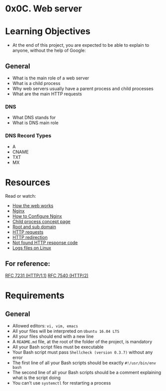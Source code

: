 # 0x0C. Web server

# Learning Objectives
+ At the end of this project, you are expected to be able to explain to anyone, without the help of Google:

## General
+ What is the main role of a web server
+ What is a child process
+ Why web servers usually have a parent process and child processes
+ What are the main HTTP requests

### DNS
+ What DNS stands for
+ What is DNS main role
### DNS Record Types
+ A
+ CNAME
+ TXT
+ MX


# Resources
Read or watch:

+ [How the web works](https://developer.mozilla.org/en-US/docs/Learn/Getting_started_with_the_web/How_the_Web_works)
+ [Nginx](https://en.m.wikipedia.org/wiki/Nginx)
+ [How to Configure Nginx](https://www.digitalocean.com/community/tutorials/how-to-set-up-nginx-server-blocks-virtual-hosts-on-ubuntu-16-04)
+ [Child process concept page](https://www.gnu.org/software/libc/manual/html_node/Processes.html#Processes)
+ [Root and sub domain](https://landingi.com/help/domains-vs-subdomains/)
+ [HTTP requests](https://www.tutorialspoint.com/http/http_methods.htm)
+ [HTTP redirection](https://moz.com/learn/seo/redirection)
+ [Not found HTTP response code](https://en.m.wikipedia.org/wiki/HTTP_404)
+ [Logs files on Linux](https://www.cyberciti.biz/faq/ubuntu-linux-gnome-system-log-viewer/)


## For reference:

[RFC 7231 (HTTP/1.1)](https://datatracker.ietf.org/doc/html/rfc7231)
[RFC 7540 (HTTP/2)](https://datatracker.ietf.org/doc/html/rfc7540)


# Requirements
## General
+ Allowed editors: `vi, vim, emacs`
+ All your files will be interpreted on `Ubuntu 16.04 LTS`
+ All your files should end with a new line
+ A `README.md` file, at the root of the folder of the project, is mandatory
+ All your Bash script files must be executable
+ Your Bash script must pass `Shellcheck (version 0.3.7)` without any error
+ The first line of all your Bash scripts should be exactly `#!/usr/bin/env bash`
+ The second line of all your Bash scripts should be a comment explaining what is the script doing
+ You can’t use `systemctl` for restarting a process
